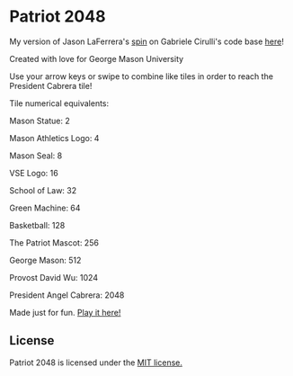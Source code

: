 # Patriot 2048
My version of Jason LaFerrera's [spin](https://github.com/laferrera/doge2048) on Gabriele Cirulli's code base [here](https://github.com/gabrielecirulli/2048)!

Created with love for George Mason University

Use your arrow keys or swipe to combine like tiles in order to reach the President Cabrera tile!

Tile numerical equivalents:

Mason Statue: 2

Mason Athletics Logo: 4

Mason Seal: 8

VSE Logo: 16

School of Law: 32

Green Machine: 64

Basketball: 128

The Patriot Mascot: 256

George Mason: 512

Provost David Wu: 1024

President Angel Cabrera: 2048 

Made just for fun. [Play it here!](http://mason.gmu.edu/~blane3/patriot-2048)


## License
Patriot 2048 is licensed under the [MIT license.](https://github.com/bridgetlane/patriot-2048)
